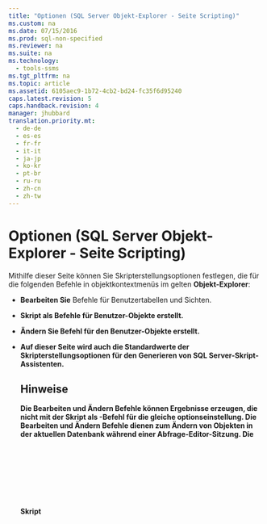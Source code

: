 ```yaml
---
title: "Optionen (SQL Server Objekt-Explorer - Seite Scripting)"
ms.custom: na
ms.date: 07/15/2016
ms.prod: sql-non-specified
ms.reviewer: na
ms.suite: na
ms.technology: 
  - tools-ssms
ms.tgt_pltfrm: na
ms.topic: article
ms.assetid: 6105aec9-1b72-4cb2-bd24-fc35f6d95240
caps.latest.revision: 5
caps.handback.revision: 4
manager: jhubbard
translation.priority.mt: 
  - de-de
  - es-es
  - fr-fr
  - it-it
  - ja-jp
  - ko-kr
  - pt-br
  - ru-ru
  - zh-cn
  - zh-tw
---
```

# Optionen (SQL Server Objekt-Explorer - Seite Scripting)
Mithilfe dieser Seite können Sie Skripterstellungsoptionen festlegen, die für die folgenden Befehle in objektkontextmenüs im gelten **Objekt-Explorer**:  
  
-   **Bearbeiten Sie** Befehle für Benutzertabellen und Sichten.  
  
-   **Skript <object> als** Befehle für Benutzer\-Objekte erstellt.  
  
-   **Ändern Sie** Befehl für den Benutzer\-Objekte erstellt.  
  
-   Auf dieser Seite wird auch die Standardwerte der Skripterstellungsoptionen für den **Generieren von SQL Server-Skript-Assistenten**.  
  
## Hinweise  
Die **Bearbeiten** und **Ändern** Befehle können Ergebnisse erzeugen, die nicht mit der **Skript <object> als** -Befehl für die gleiche optionseinstellung. Die **Bearbeiten** und **Ändern** Befehle dienen zum Ändern von Objekten in der aktuellen Datenbank während einer Abfrage-Editor-Sitzung. Die **Skript <object> als** Befehl dient zum Generieren eines Skripts, damit sie später verwendet werden kann, um Objekte zu erstellen.  
  
## Optionen  
Geben Sie Skriptoptionen an, indem Sie eine Auswahl aus den verfügbaren Einstellungen in der Liste rechts neben den einzelnen Optionen treffen.  
  
### Allgemeine Skripterstellungsoptionen  
**Einzelne Anweisungen begrenzen**  
Trennt die einzelnen [!INCLUDE[tsql](../content/includes/tsql_md.md)]-Anweisungen mithilfe eines Batchtrennzeichens voneinander ab. So ändern Sie das standardbatchtrennzeichen für **-Abfrage-Editor**, wählen **Tools**\/**Optionen**\/**Abfrageausführung**\/**SQL Server**\/**Allgemeine**\/**Batchtrennzeichen**. Der Standardwert lautet False. Weitere Informationen finden Sie unter [GO (Transact-SQL)](assetId:///b2ca6791-3a07-4209-ba8e-2248a92dd738).  
  
**Beschreibende Header einschließen**  
Fügt dem Skript beschreibende Kommentare hinzu, indem das Skript in Abschnitte für die einzelnen Objekte aufgeteilt wird. Der Standardwert lautet "True". Weitere Informationen finden Sie unter [/*...*/ (Kommentar) (Transact-SQL)](assetId:///4d9ab1b2-4bbb-4c16-beb1-cafc1af7417c).  
  
**vardecimal-Optionen einschließen**  
Schließt die vardecimal-Speicheroptionen ein. Der Standardwert lautet False. Weitere Informationen finden Sie unter und [Sp_db_vardecimal_storage_format (Transact-SQL)](assetId:///9920b2f7-b802-4003-913c-978c17ae4542).  
  
**Skript für Änderungsnachverfolgung erstellen**  
Schließt Nachverfolgungsinformationen für Änderungen im Skript ein.  
  
**Skripterstellung für Serverversion**  
Erstellt ein Skript, das für die ausgewählte Version von [!INCLUDE[ssNoVersion](../content/includes/ssNoVersion_md.md)] ausgeführt werden kann. Funktionen, die in [!INCLUDE[ssCurrent](../content/includes/ssCurrent_md.md)] neu sind, können für eine Skripterstellung für frühere Versionen nicht verwendet werden. Einige für erstellte Skripts [!INCLUDE[ssCurrent](../content/includes/ssCurrent_md.md)] kann nicht ausgeführt werden, auf dem Server, auf denen eine frühere Version von [!INCLUDE[ssNoVersion](../content/includes/ssNoVersion_md.md)], oder auf eine Datenbank mit einer früheren [Datenbank-Kompatibilitätsgrad](assetId:///ca5fd220-d5ea-4182-8950-55d4101a86f6).  
  
**Vollständige Skript\-Text Kataloge**  
Enthält ein Skript für die vollständige\-Text Kataloge. Der Standardwert lautet False. Weitere Informationen finden Sie unter [CREATE FULLTEXT CATALOG (Transact-SQL)](assetId:///d7a8bd93-e2d7-4a40-82ef-39069e65523b).  
  
**Skript verwenden <database>**  
Fügt die USE DATABASE-Anweisung an das Skript zum Erstellen von Datenbankobjekten im Kontext des aktuellen **Objekt-Explorer** Datenbank. Wenn das Skript für die Verwendung in einer anderen Datenbank vorgesehen ist, wählen Sie False aus, um dies auszulassen. Der Standardwert lautet "True". Weitere Informationen finden Sie unter [verwenden (Transact-SQL)](assetId:///c05acac8-c063-4770-8e36-d7f71d500b10).  
  
### Skriptoptionen für Objekte  
**Skript für abhängige Objekte generieren.**  
Generiert ein Skript für zusätzliche Objekte, die erforderlich sind, wenn das Skript für das ausgewählte Objekt ausgeführt wird. Der Standardwert lautet False.  
  
**IF NOT EXISTS-Klausel einschließen**  
Schließt eine Anweisung ein, mit der überprüft wird, ob die einzelnen Objekte nicht in der Datenbank vorhanden sind, bevor versucht wird, das Objekt zu erstellen. Der Standardwert lautet False. Weitere Informationen finden Sie unter [IF... ELSE (Transact-SQL)](assetId:///676c881f-dee1-417a-bc51-55da62398e81) und [EXISTS (Transact-SQL)](assetId:///b6510a65-ac38-4296-a3d5-640db0c27631).  
  
**Schema für Objektnamen qualifizieren**  
Qualifiziert Objektnamen mit dem Objektschema. Der Standardwert lautet False. Weitere Informationen finden Sie unter [Erstellen eines Datenbankschemas](assetId:///ed2a5522-f4d2-4111-95a4-d3e1e5081739).  
  
**Skripterstellung für erweiterte Eigenschaften**  
Enthält erweiterte Eigenschaften im Skript, wenn das Objekt über erweiterte Eigenschaften verfügt. Der Standardwert lautet False. Weitere Informationen finden Sie unter [Sp_addextendedproperty (Transact-SQL)](assetId:///565483ea-875b-4133-b327-d0006d2d7b4c).  
  
**Skriptbesitzer**  
Schließt den Besitzer im generierten Skript ein. Der Standardwert lautet False.  
  
**Skripterstellung für Berechtigungen**  
Schließt Berechtigungen für Datenbankobjekte im Skript ein. Der Standardwert lautet "True". Weitere Informationen finden Sie unter [Berechtigungen](assetId:///f28e3dea-24e6-4a81-877b-02ec4c7e36b9).  
  
### Tabelle\/Optionen anzeigen  
Die folgenden Optionen gelten nur für Skripts für Tabellen oder Sichten.  
  
**Konvertieren von Benutzer\-definierten Typen Basisdatentypen**  
Konvertiert Benutzer\-definierten Datentypen in die Basistypen, aus denen sie erstellt wurden. Verwenden Sie True, wenn die Quelle Datenbankbenutzer\-benutzerdefinierte Daten, die Typen gibt es nicht in der Datenbank, in dem das Skript ausgeführt werden soll. Verwenden Sie False, damit sich Benutzer\-Datentypen definiert. Der Standardwert lautet False. Weitere Informationen finden Sie unter [CREATE TYPE (Transact-SQL)](assetId:///2202236b-e09f-40a1-bbc7-b8cff7488905).  
  
**SET ANSI PADDING-Befehle generieren**  
Fügt die SET ANSI\_PADDING-Anweisung vor und nach jeder CREATE TABLE-Anweisung. Der Standardwert lautet "True". Weitere Informationen finden Sie unter [SET ANSI_PADDING (Transact-SQL)](assetId:///92bd29a3-9beb-410e-b7e0-7bc1dc1ae6d0).  
  
**Sortierung einschließen**  
Schließt eine Sortierung in die Spaltendefinition ein. Der Standardwert lautet "True". Weitere Informationen finden Sie unter [Sortierung und Unicode-Unterstützung](assetId:///92d34f48-fa2b-47c5-89d3-a4c39b0f39eb).  
  
**IDENTITY-Eigenschaft einschließen**  
Schließt Definitionen für den IDENTITY-Ausgangswert und das IDENTITY-Inkrement ein. Der Standardwert lautet "True". Weitere Informationen finden Sie unter [IDENTITY (Eigenschaft) (Transact-SQL)](assetId:///8429134f-c821-4033-a07c-f782a48d501c).  
  
**Schema für Fremdschlüsselverweise qualifizieren**  
Fügt Tabellenverweisen für FOREIGN KEY-Einschränkungen den Schemanamen hinzu. Der Standardwert lautet "True".  
  
**Skripterstellung für gebundene Standardwerte und Regeln**  
Enthält die **sp\_Bindefault** und **sp\_Bindrule** Bindung Aufrufe gespeicherter Prozeduren. Der Standardwert lautet "True". Weitere Informationen finden Sie unter [Sp_bindefault (Transact-SQL)](assetId:///3da70c10-68d0-4c16-94a5-9e84c4a520f6) und [Sp_bindrule (Transact-SQL)](assetId:///2606073e-c52f-498d-a923-5026b9d97e67).  
  
**Skripterstellung für CHECK-Einschränkungen**  
Fügt [CHECK-Einschränkungen](assetId:///637098af-2567-48f8-90f4-b41df059833e) an das Skript. Der Standardwert lautet "True".  
  
**Skripterstellung für Standard**  
Schließt Spaltenstandardwerte in das Skript ein. Der Standardwert lautet False. Weitere Informationen finden Sie unter [CREATE DEFAULT (Transact-SQL)](assetId:///08475db4-7d90-486a-814c-01a99d783d41).  
  
**Skripterstellung für Dateigruppen**  
Gibt die Dateigruppe in der ON -Klausel für Tabellendefinitionen an. Der Standardwert lautet False. Weitere Informationen finden Sie unter [CREATE TABLE (Transact-SQL)](assetId:///1e068443-b9ea-486a-804f-ce7b6e048e8b).  
  
**Skripterstellung für Fremdschlüssel**  
Enthält [FOREIGN KEY-Einschränkungen](assetId:///31fbcc9f-2dc5-4bf9-aa50-ed70ec7b5bcd) im Skript. Der Standardwert lautet False.  
  
**Vollständige Skript\-von Volltextindizes**  
Enthält vollständige\-Textindizes im Skript. Der Standardwert lautet False. Weitere Informationen finden Sie unter [CREATE FULLTEXT INDEX (Transact-SQL)](assetId:///8b80390f-5f8b-4e66-9bcc-cabd653c19fd).  
  
**Skripterstellung für Indizes**  
Schließt gruppierte Indizes, nicht gruppierte Indizes und XML-Indizes in das Skript ein. Der Standardwert lautet "True". Weitere Informationen finden Sie unter [CREATE INDEX (Transact-SQL)](assetId:///d2297805-412b-47b5-aeeb-53388349a5b9).  
  
**Skripterstellung für Partitionsschemas**  
Schließt Tabellenpartitionierungsschemas in das Skript ein. Der Standardwert lautet False. Weitere Informationen finden Sie unter [CREATE PARTITION SCHEME (Transact-SQL)](assetId:///5b21c53a-b4f4-4988-89a2-801f512126e4).  
  
**Skripterstellung für Primärschlüssel**  
Enthält [primären und Foreign Key-Einschränkungen](assetId:///31fbcc9f-2dc5-4bf9-aa50-ed70ec7b5bcd) im Skript. Der Standardwert lautet "True".  
  
**Skripterstellung für Statistiken**  
Enthält Benutzer\-Statistiken im Skript definiert. Der Standardwert lautet False. Weitere Informationen finden Sie unter [CREATE STATISTICS (Transact-SQL)](assetId:///b23e2f6b-076c-4e6d-9281-764bdb616ad2).  
  
**Skripterstellung für Trigger**  
Schließt Trigger in das Skript ein. Der Standardwert lautet False. Weitere Informationen finden Sie unter [CREATE TRIGGER (Transact-SQL)](assetId:///edeced03-decd-44c3-8c74-2c02f801d3e7).  
  
**Skripterstellung für eindeutige Schlüssel**  
Enthält [Unique-Einschränkungen und Check-Einschränkungen](assetId:///637098af-2567-48f8-90f4-b41df059833e) im Skript. Der Standardwert lautet False.  
  
**Skripterstellung für Sichtspalten**  
Deklariert Sichtspalten in Sichtheadern. Der Standardwert lautet False. Weitere Informationen finden Sie unter [CREATE VIEW (Transact-SQL)](assetId:///aecc2f73-2ab5-4db9-b1e6-2f9e3c601fb9).  
  
**ScriptDriIncludeSystemNames**  
Schließt vom System generierte Einschränkungsnamen ein, damit die deklarative referenzielle Integrität erzwungen wird. Der Standardwert lautet False. Weitere Informationen finden Sie unter [REFERENTIAL_CONSTRAINTS (Transact-SQL)](assetId:///5d358f18-0a85-4b55-af4b-98d5f4cd1020).  
  
## Siehe auch  
[Erstellen von Skripts (SQL Server Management Studio)](assetId:///9711c617-3c68-4e5a-aea3-befc64d51524)  
  
